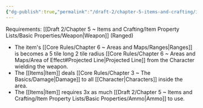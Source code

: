 ```yaml
---
{"dg-publish":true,"permalink":"/draft-2/chapter-5-items-and-crafting/item-property-lists/extra-properties/weapon/scatter/"}
---
```


Requirements: [[Draft 2/Chapter 5 ~ Items and Crafting/Item Property Lists/Basic Properties/Weapon\|Weapon]] (Ranged)

- The item's [[Core Rules/Chapter 6 ~ Areas and Maps/Ranges\|Ranges]] is becomes a 5 tile long 2 tile radius [[Core Rules/Chapter 6 ~ Areas and Maps/Area of Effect#Projected Line\|Projected Line]] from the Character wielding the weapon.
- The [[Items\|Item]] deals [[Core Rules/Chapter 3 ~ The Basics/Damage\|Damage]] to all [[Character\|Characters]] inside the area.
- The [[Items\|Item]] requires 3x as much [[Draft 2/Chapter 5 ~ Items and Crafting/Item Property Lists/Basic Properties/Ammo\|Ammo]] to use.